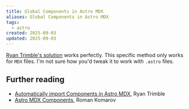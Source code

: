 ```yaml
---
title: Global Components in Astro MDX
aliases: Global Components in Astro MDX
tags:
  - astro
created: 2025-09-03
updated: 2025-09-03
---
```


[Ryan Trimble's solution](https://rimdev.io/automatically-import-components-in-astro-mdx) works perfectly. This specific method only works for `MDX` files. I'm not sure how you'd tweak it to work with `.astro` files.

## Further reading

- [Automatically import Components in Astro MDX](https://rimdev.io/automatically-import-components-in-astro-mdx), Ryan Trimble
- [Astro MDX Components](https://blog.kizu.dev/astro-mdx-components/), Roman Komarov
